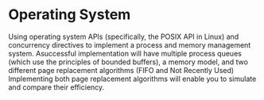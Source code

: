 # Operating System 

Using operating system APIs (specifically, the POSIX API in Linux) and concurrency directives to implement a process and memory management system. Asuccessful implementation will have multiple process queues (which use the principles of bounded
buffers), a memory model, and two different page replacement algorithms (FIFO and Not Recently Used) Implementing both page replacement algorithms will enable you to simulate and compare their
efficiency.
